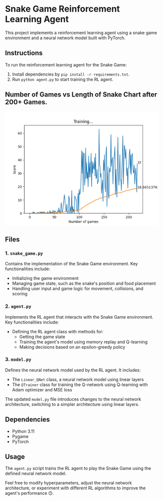 # Snake Game Reinforcement Learning Agent

This project implements a reinforcement learning agent using a snake game environment and a neural network model built with PyTorch.

## Instructions

To run the reinforcement learning agent for the Snake Game:

1. Install dependencies by `pip install -r requirements.txt`.
3. Run `python agent.py` to start training the RL agent.

## Number of Games vs Length of Snake Chart after 200+ Games.
![Snake AI playing the game](Snake_Pygame_RL.png)

## Files

### 1. `snake_game.py`

Contains the implementation of the Snake Game environment. Key functionalities include:

- Initializing the game environment
- Managing game state, such as the snake's position and food placement
- Handling user input and game logic for movement, collisions, and scoring

### 2. `agent.py`

Implements the RL agent that interacts with the Snake Game environment. Key functionalities include:

- Defining the RL agent class with methods for:
  - Getting the game state
  - Training the agent's model using memory replay and Q-learning
  - Making decisions based on an epsilon-greedy policy

### 3. `model.py`

Defines the neural network model used by the RL agent. It includes:

- The `Linear_QNet` class, a neural network model using linear layers
- The `QTrainer` class for training the Q-network using Q-learning with Adam optimizer and MSE loss

The updated `model.py` file introduces changes to the neural network architecture, switching to a simpler architecture using linear layers.

## Dependencies

- Python 3.11
- Pygame
- PyTorch

## Usage

The `agent.py` script trains the RL agent to play the Snake Game using the defined neural network model.

Feel free to modify hyperparameters, adjust the neural network architecture, or experiment with different RL algorithms to improve the agent's performance 🙃.
